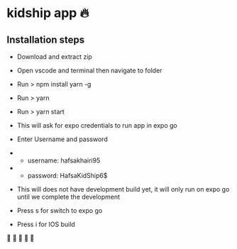 # kidship app 🔥

## Installation steps 

- Download and extract zip 
- Open vscode and terminal then navigate to folder
- Run > npm install yarn -g
- Run > yarn
- Run > yarn start

- This will ask for expo credentials to run app in expo go
- Enter Username and password
- - username: hafsakhairi95
- - password: HafsaKidShip6$
- This will does not have development build yet, it will only run on expo go until we complete the development
- Press s for switch to expo go 
- Press i for IOS build 

 🚀  🚀  🚀  🚀  🚀
